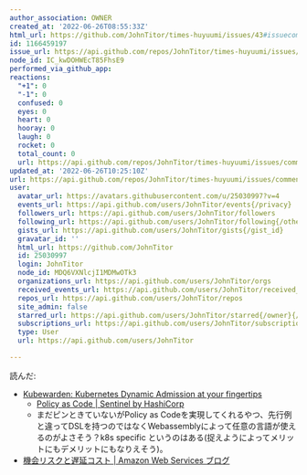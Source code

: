```yaml
---
author_association: OWNER
created_at: '2022-06-26T08:55:33Z'
html_url: https://github.com/JohnTitor/times-huyuumi/issues/43#issuecomment-1166459197
id: 1166459197
issue_url: https://api.github.com/repos/JohnTitor/times-huyuumi/issues/43
node_id: IC_kwDOHWEcT85FhsE9
performed_via_github_app: 
reactions:
  "+1": 0
  "-1": 0
  confused: 0
  eyes: 0
  heart: 0
  hooray: 0
  laugh: 0
  rocket: 0
  total_count: 0
  url: https://api.github.com/repos/JohnTitor/times-huyuumi/issues/comments/1166459197/reactions
updated_at: '2022-06-26T10:25:10Z'
url: https://api.github.com/repos/JohnTitor/times-huyuumi/issues/comments/1166459197
user:
  avatar_url: https://avatars.githubusercontent.com/u/25030997?v=4
  events_url: https://api.github.com/users/JohnTitor/events{/privacy}
  followers_url: https://api.github.com/users/JohnTitor/followers
  following_url: https://api.github.com/users/JohnTitor/following{/other_user}
  gists_url: https://api.github.com/users/JohnTitor/gists{/gist_id}
  gravatar_id: ''
  html_url: https://github.com/JohnTitor
  id: 25030997
  login: JohnTitor
  node_id: MDQ6VXNlcjI1MDMwOTk3
  organizations_url: https://api.github.com/users/JohnTitor/orgs
  received_events_url: https://api.github.com/users/JohnTitor/received_events
  repos_url: https://api.github.com/users/JohnTitor/repos
  site_admin: false
  starred_url: https://api.github.com/users/JohnTitor/starred{/owner}{/repo}
  subscriptions_url: https://api.github.com/users/JohnTitor/subscriptions
  type: User
  url: https://api.github.com/users/JohnTitor

---
```

読んだ:
- [Kubewarden: Kubernetes Dynamic Admission at your fingertips](https://www.kubewarden.io/)
	- [Policy as Code | Sentinel by HashiCorp](https://docs.hashicorp.com/sentinel/concepts/policy-as-code)
	- まだピンときていないがPolicy as Codeを実現してくれるやつ、先行例と違ってDSLを持つのではなくWebassemblyによって任意の言語が使えるのがよさそう？k8s specific というのはある(捉えようによってメリットにもデメリットにもなりえそう)。
- [機会リスクと遅延コスト | Amazon Web Services ブログ](https://aws.amazon.com/jp/blogs/news/opportunity-risks-and-costs-of-delay/)